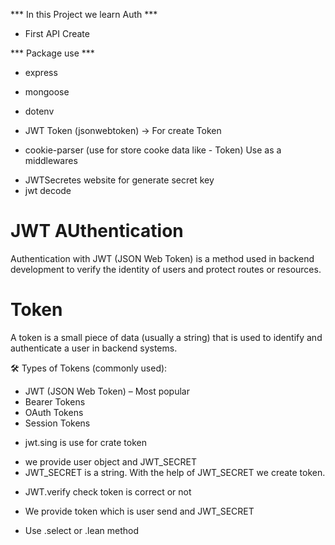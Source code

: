 *** In this Project we learn Auth ***
- First API Create 

*** Package use ***
- express
- mongoose
- dotenv
- JWT Token (jsonwebtoken) -> For create Token

- cookie-parser (use for store cooke data like - Token) Use as a middlewares


* JWTSecretes website for generate secret key 
* jwt decode

# JWT AUthentication
Authentication with JWT (JSON Web Token) is a method used in backend development to verify the identity of users and protect routes or resources.

# Token 
A token is a small piece of data (usually a string) that is used to identify and authenticate a user in backend systems.

🛠️ Types of Tokens (commonly used):
- JWT (JSON Web Token) – Most popular
- Bearer Tokens
- OAuth Tokens
- Session Tokens

* jwt.sing is use for crate token
- we provide user object and JWT_SECRET
- JWT_SECRET is a string. With the help of JWT_SECRET we create token.


* JWT.verify check token is correct or not 
- We provide token which is user send and JWT_SECRET 


* Use .select or .lean method  